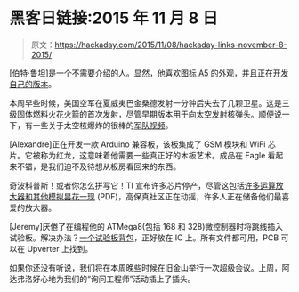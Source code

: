 # 黑客日链接:2015 年 11 月 8 日

> 原文：<https://hackaday.com/2015/11/08/hackaday-links-november-8-2015/>

[伯特·鲁坦]是一个不需要介绍的人。显然，他喜欢[图标 A5](http://iconaircraft.com/) 的外观，并且正在[开发自己的版本](http://www.cdapress.com/news/local_news/article_439a845a-82b6-11e5-a3c0-f7e0829b21b6.html?mode=image&photo=)。

本周早些时候，美国空军在夏威夷巴金桑德发射一分钟后失去了几颗卫星。这是三级固体燃料[火花火箭](https://en.wikipedia.org/wiki/SPARK_(rocket))的首次发射，尽管早期版本用于向太空发射核弹头。顺便说一下，有一些关于太空核爆炸的很棒的[军队视频](https://www.youtube.com/watch?v=RKvvrNrCOnw)。

[Alexandre]正在开发一款 Arduino 兼容板，该板集成了 GSM 模块和 WiFi 芯片。它被称为红龙，这意味着他需要一些真正好的木板艺术。成品在 Eagle 看起来不错，是我们迫不及待想从板房看回来的东西。

奇波科普斯！或者你怎么拼写它！TI 宣布许多芯片停产，尽管这包括[许多运算放大器和其他模拟昙花一现](http://www.proaudiodesignforum.cimg/pdf/ti_20150901004_09292015_eol.pdf) (PDF)，高保真社区正在动摇，许多人正在储备他们最喜爱的放大器。

[Jeremy]厌倦了在编程他的 ATMega8(包括 168 和 328)微控制器时将跳线插入试验板。解决办法？[一个试验板背包](https://hackaday.io/project/8093-atmega8-breadboard-backpack)，正好放在 IC 上。所有文件都可用，PCB 可以在 Upverter 上找到。

如果你还没有听说，我们将在本周晚些时候在旧金山举行一次超级会议。上周，阿达弗洛好心地为我们的“询问工程师”活动插上了插头。